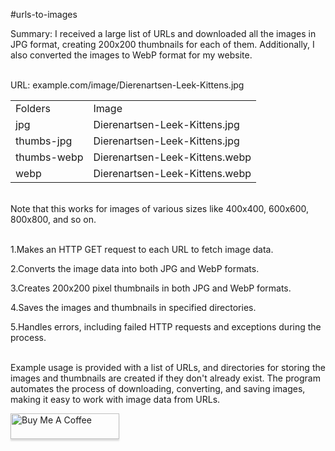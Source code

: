 #urls-to-images

Summary: I received a large list of URLs and downloaded all the images in JPG format, creating 200x200 thumbnails for each of them. 
Additionally, I also converted the images to WebP format for my website. 

<br>
URL: example.com/image/Dierenartsen-Leek-Kittens.jpg
<br>
<table>
<tr><td>Folders</td><td>Image</td></tr>
<tr><td>jpg</td><td>Dierenartsen-Leek-Kittens.jpg</td></tr>
<tr><td>thumbs-jpg</td><td>Dierenartsen-Leek-Kittens.jpg</td></tr>
<tr><td>thumbs-webp</td><td>Dierenartsen-Leek-Kittens.webp</td></tr>
<tr><td>webp</td><td>Dierenartsen-Leek-Kittens.webp</td></tr>
</table>

<br>
Note that this works for images of various sizes like 400x400, 600x600, 800x800, and so on.<br><br>


1.Makes an HTTP GET request to each URL to fetch image data.<br>

2.Converts the image data into both JPG and WebP formats.<br>

3.Creates 200x200 pixel thumbnails in both JPG and WebP formats.<br>

4.Saves the images and thumbnails in specified directories.<br>

5.Handles errors, including failed HTTP requests and exceptions during the process.<br><br>

Example usage is provided with a list of URLs, and directories for storing the images and thumbnails are created if they don't already exist. The program automates the process of downloading, converting, and saving images, making it easy to work with image data from URLs.<br>

<a href="https://www.buymeacoffee.com/Eyonic" target="_blank"><img src="https://www.buymeacoffee.com/assets/img/custom_images/orange_img.png" alt="Buy Me A Coffee" style="height: 41px !important;width: 174px !important;box-shadow: 0px 3px 2px 0px rgba(190, 190, 190, 0.5) !important;-webkit-box-shadow: 0px 3px 2px 0px rgba(190, 190, 190, 0.5) !important;" ></a>